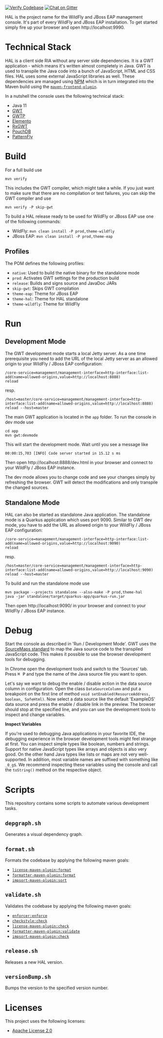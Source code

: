 [![Verify Codebase](https://github.com/hal/console/actions/workflows/verify.yml/badge.svg)](https://github.com/hal/console/actions/workflows/verify.yml) [![Chat on Gitter](https://badges.gitter.im/hal/console.svg)](https://gitter.im/hal/console)

HAL is the project name for the WildFly and JBoss EAP management console. It's part of every WildFly and JBoss EAP
installation. To get started simply fire up your browser and open http://localhost:9990.

# Technical Stack

HAL is a client side RIA without any server side dependencies. It is a GWT application - which means it's written almost
completely in Java. GWT is used to transpile the Java code into a bunch of JavaScript, HTML and CSS files. HAL uses some
external JavaScript libraries as well. These dependencies are managed using [NPM](https://npmjs.org/) which is in turn
integrated into the Maven build using the [`maven-frontend-plugin`](https://github.com/eirslett/frontend-maven-plugin).

In a nutshell the console uses the following technical stack:

- Java 11
- [GWT](https://www.gwtproject.org/)
- [GWTP](https://dev.arcbees.com/gwtp/)
- [Elemento](https://github.com/hal/elemento)
- [RxGWT](https://github.com/intendia-oss/rxgwt)
- [PouchDB](https://pouchdb.com/)
- [PatternFly](https://www.patternfly.org/)

# Build

For a full build use

```shell
mvn verify
``` 

This includes the GWT compiler, which might take a while. If you just want to make sure that there are no compilation or test failures, you can skip the GWT compiler and use

```shell
mvn verify -P skip-gwt
``` 

To build a HAL release ready to be used for WildFly or JBoss EAP use one of the following commands:

- WildFly: `mvn clean install -P prod,theme-wildfly`
- JBoss EAP: `mvn clean install -P prod,theme-eap`

## Profiles

The POM defines the following profiles:

- `native`: Used to build the native binary for the standalone mode
- `prod`: Activates GWT settings for the production build
- `release`: Builds and signs source and JavaDoc JARs
- `skip-gwt`: Skips GWT compilation
- `theme-eap`: Theme for JBoss EAP
- `theme-hal`: Theme for HAL standalone
- `theme-wildfly`: Theme for WildFly

# Run

## Development Mode

The GWT development mode starts a local Jetty server. As a one time prerequisite you need to add the URL of the local
Jetty server as an allowed origin to your WildFly / JBoss EAP configuration:

```shell
/core-service=management/management-interface=http-interface:list-add(name=allowed-origins,value=http://localhost:8888)
reload
```

resp.

```shell
/host=master/core-service=management/management-interface=http-interface:list-add(name=allowed-origins,value=http://localhost:8888)
reload --host=master
``` 

The main GWT application is located in the `app` folder. To run the console in dev mode use

```shell
cd app
mvn gwt:devmode
```

This will start the development mode. Wait until you see a message like

```
00:00:15,703 [INFO] Code server started in 15.12 s ms
```

Then open http://localhost:8888/dev.html in your browser and connect to your WildFly / JBoss EAP instance.

The dev mode allows you to change code and see your changes simply by refreshing the browser. GWT will detect the
modifications and only transpile the changed sources.

## Standalone Mode

HAL can also be started as standalone Java application. The standalone mode is a Quarkus application which uses port
9090. Similar to GWT dev mode, you have to add the URL as allowed origin to your WildFly / JBoss EAP configuration:

```shell
/core-service=management/management-interface=http-interface:list-add(name=allowed-origins,value=http://localhost:9090)
reload
```

resp.

```shell
/host=master/core-service=management/management-interface=http-interface:list-add(name=allowed-origins,value=http://localhost:9090)
reload --host=master
``` 

To build and run the standalone mode use

```shell
mvn package --projects standalone --also-make -P prod,theme-hal
java -jar standalone/target/quarkus-app/quarkus-run.jar
```

Then open http://localhost:9090/ in your browser and connect to your WildFly / JBoss EAP instance.

# Debug

Start the console as described in 'Run / Development Mode'. GWT uses
the [SourceMaps standard](https://docs.google.com/document/d/1U1RGAehQwRypUTovF1KRlpiOFze0b-_2gc6fAH0KY0k/edit?usp=sharing)
to map the Java source code to the transpiled JavaScript code. This makes it possible to use the browser development
tools for debugging.

In Chrome open the development tools and switch to the 'Sources' tab. Press <kbd>⌘ P</kbd> and type the name of the Java
source file you want to open.

Let's say we want to debug the enable / disable action in the data source column in configuration. Open the
class `DataSourceColumn` and put a breakpoint on the first line of
method `void setEnabled(ResourceAddress, boolean, SafeHtml)`. Now select a data source like the default 'ExampleDS' data
source and press the enable / disable link in the preview. The browser should stop at the specified line, and you can
use the development tools to inspect and change variables.

**Inspect Variables**

If you're used to debugging Java applications in your favorite IDE, the debugging experience in the browser development
tools might feel strange at first. You can inspect simple types like boolean, numbers and strings. Support for native
JavaScript types like arrays and objects is also very good. On the other hand Java types like lists or maps are not very
well-supported. In addition, most variable names are suffixed with something like `_0_g$`. We recommend inspecting these
variables using the console and call the `toString()` method on the respective object.

# Scripts

This repository contains some scripts to automate various development tasks.

## `depgraph.sh`

Generates a visual dependency graph.

## `format.sh`

Formats the codebase by applying the following maven goals:

- [`license-maven-plugin:format`](https://mycila.carbou.me/license-maven-plugin/#goals)
- [`formatter-maven-plugin:format`](https://code.revelc.net/formatter-maven-plugin/format-mojo.html)
- [`impsort-maven-plugin:sort`](https://code.revelc.net/impsort-maven-plugin/sort-mojo.html)

## `validate.sh`

Validates the codebase by applying the following maven goals:

- [`enforcer:enforce`](https://maven.apache.org/enforcer/maven-enforcer-plugin/enforce-mojo.html)
- [`checkstyle:check`](https://maven.apache.org/plugins/maven-checkstyle-plugin/check-mojo.html)
- [`license-maven-plugin:check`](https://mycila.carbou.me/license-maven-plugin/#goals)
- [`formatter-maven-plugin:validate`](https://code.revelc.net/formatter-maven-plugin/validate-mojo.html)
- [`impsort-maven-plugin:check`](https://code.revelc.net/impsort-maven-plugin/check-mojo.html)

## `release.sh`

Releases a new HAL version.

## `versionBump.sh`

Bumps the version to the specified version number.

# Licenses

This project uses the following licenses:

* [Apache License 2.0](https://repository.jboss.org/licenses/apache-2.0.txt)
